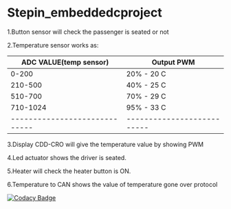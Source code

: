 # Stepin_embeddedcproject

1.Button sensor will check the passenger is seated or not

2.Temperature sensor works as:

ADC VALUE(temp sensor)       |     Output PWM
-----------------------------|--------------------------
0-200                        |       20% - 20 C
210-500                      |       40% - 25 C
510-700                      |       70% - 29 C
710-1024                     |       95% - 33 C
-----------------------------|--------------------------

3.Display CDD-CRO will give the temperature value  by showing PWM

4.Led actuator shows the driver is seated.

5.Heater will check the heater button is ON.

6.Temperature to CAN shows the value of temperature gone over protocol




[![Codacy Badge](https://app.codacy.com/project/badge/Grade/acb747e31b5544b88a82582c375cce5b)](https://www.codacy.com/gh/divyaspandu/Stepin_embeddedcproject/dashboard?utm_source=github.com&amp;utm_medium=referral&amp;utm_content=divyaspandu/Stepin_embeddedcproject&amp;utm_campaign=Badge_Grade)
